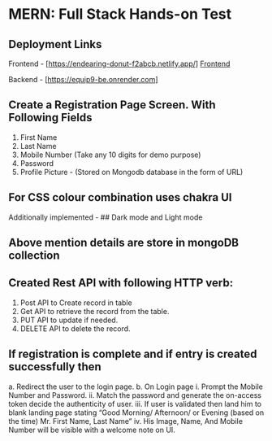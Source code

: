 # MERN: Full Stack Hands-on Test
## Deployment Links 
Frontend - [https://endearing-donut-f2abcb.netlify.app/]
<a href="https://endearing-donut-f2abcb.netlify.app" target="_blank">Frontend</a>

 Backend - [https://equip9-be.onrender.com]

## Create a Registration Page Screen. With Following Fields
1. First Name
2. Last Name
3. Mobile Number (Take any 10 digits for demo purpose)
4. Password
5. Profile Picture -  (Stored on Mongodb database in the form of URL)

## For CSS colour combination uses chakra UI 
Additionally implemented - 
        ## Dark mode and Light mode

## Above mention details are store in mongoDB collection 

## Created Rest API with following HTTP verb:
1. Post API to Create record in table
2. Get API to retrieve the record from the table.
3. PUT API to update if needed.
4. DELETE API to delete the record.

## If registration is complete and if entry is created successfully then
a. Redirect the user to the login page.
b. On Login page
i. Prompt the Mobile Number and Password.
ii. Match the password and generate the on-access token decide the
authenticity of user.
iii. If user is validated then land him to blank landing page stating “Good
Morning/ Afternoon/ or Evening (based on the time) Mr. First Name, Last
Name”
iv. His Image, Name, And Mobile Number will be visible with a welcome
note on UI.



   




